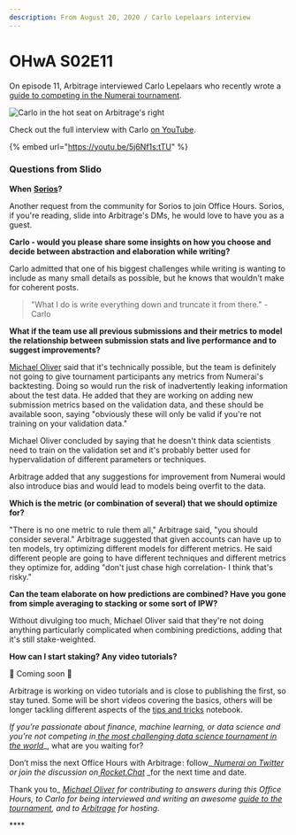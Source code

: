 ```yaml
---
description: From August 20, 2020 / Carlo Lepelaars interview
---
```


# OHwA S02E11

On episode 11, Arbitrage interviewed Carlo Lepelaars who recently wrote a [guide to competing in the Numerai tournament](https://app.wandb.ai/carlolepelaars/numerai\_tutorial/reports/Build-the-World-s-Open-Hedge-Fund-by-Modeling-the-Stock-Market--VmlldzoxODU0NTQ).

![Carlo in the hot seat on Arbitrage's right](../../../.gitbook/assets/Carlo.png)

Check out the full interview with Carlo [on YouTube](https://www.youtube.com/channel/UCQt3RVSKsDpFgYIm1A-nWbA).

{% embed url="https://youtu.be/5j6Nf1s:tTU" %}

### Questions from Slido

**When** [**Sorios**](https://numer.ai/sorios)**?**

Another request from the community for Sorios to join Office Hours. Sorios, if you're reading, slide into Arbitrage's DMs, he would love to have you as a guest.

**Carlo - would you please share some insights on how you choose and decide between abstraction and elaboration while writing?**

Carlo admitted that one of his biggest challenges while writing is wanting to include as many small details as possible, but he knows that wouldn't make for coherent posts.

> "What I do is write everything down and truncate it from there." - Carlo

**What if the team use all previous submissions and their metrics to model the relationship between submission stats and live performance and to suggest improvements?**

[Michael Oliver](https://numer.ai/mdo) said that it's technically possible, but the team is definitely not going to give tournament participants any metrics from Numerai's backtesting. Doing so would run the risk of inadvertently leaking information about the test data. He added that they are working on adding new submission metrics based on the validation data, and these should be available soon, saying "obviously these will only be valid if you're not training on your validation data."

Michael Oliver concluded by saying that he doesn't think data scientists need to train on the validation set and it's probably better used for hypervalidation of different parameters or techniques.

Arbitrage added that any suggestions for improvement from Numerai would also introduce bias and would lead to models being overfit to the data.

**Which is the metric (or combination of several) that we should optimize for?**

"There is no one metric to rule them all," Arbitrage said, "you should consider several." Arbitrage suggested that given accounts can have up to ten models, try optimizing different models for different metrics. He said different people are going to have different techniques and different metrics they optimize for, adding "don't just chase high correlation- I think that's risky."

**Can the team elaborate on how predictions are combined? Have you gone from simple averaging to stacking or some sort of IPW?**

Without divulging too much, Michael Oliver said that they're not doing anything particularly complicated when combining predictions, adding that it's still stake-weighted.

**How can I start staking? Any video tutorials?**

🎥 Coming soon 🎥

Arbitrage is working on video tutorials and is close to publishing the first, so stay tuned. Some will be short videos covering the basics, others will be longer tackling different aspects of the [tips and tricks](https://github.com/numerai/example-scripts/blob/master/analysis\_and\_tips.ipynb) notebook.

_If you’re passionate about finance, machine learning, or data science and you’re not competing in_[ _the most challenging data science tournament in the world_](https://numer.ai/tournament)\_, what are you waiting for?

Don’t miss the next Office Hours with Arbitrage : follow\_[ _Numerai on Twitter_](http://twitter.com/numerai) _or join the discussion on_[ _Rocket.Chat_](https://community.numer.ai/home) \_for the next time and date.

Thank you to\_ [_Michael Oliver_](https://numer.ai/mdo) _for contributing to answers during this Office Hours, to Carlo for being interviewed and writing an awesome_ [_guide to the tournament_](https://app.wandb.ai/carlolepelaars/numerai\_tutorial/reports/Build-the-World-s-Open-Hedge-Fund-by-Modeling-the-Stock-Market--VmlldzoxODU0NTQ)_,_ _and to_ [_Arbitrage_](https://numer.ai/arbitrage) _for hosting._

\*\*\*\*
